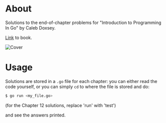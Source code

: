 # About
Solutions to the end-of-chapter problems for "Introduction to Programming In Go" by Caleb Doxsey.

[Link](https://www.golang-book.com/books/intro) to book.

![Cover](https://www.golang-book.com/public/img/intro/cover.4194045234.png)

# Usage

Solutions are stored in a ```.go``` file for each chapter: you can either read the code yourself, or you can simply ```cd``` to where the file is stored and do:

```bash
$ go run <my_file.go>
```
(for the Chapter 12 solutions, replace 'run' with 'test')

and see the answers printed.
